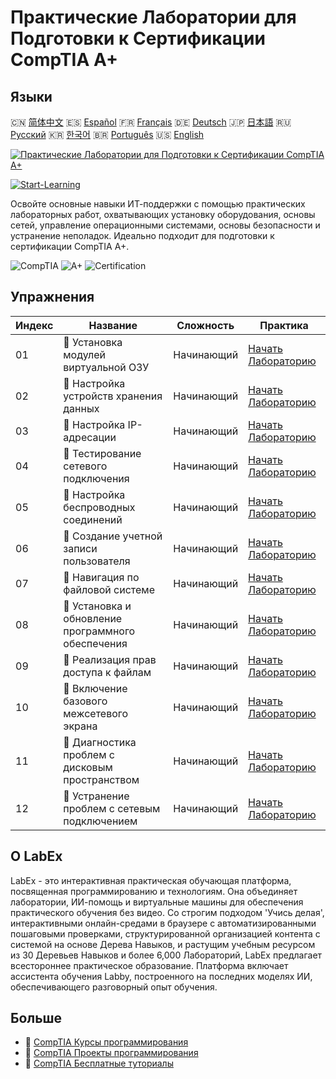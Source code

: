 # Практические Лаборатории для Подготовки к Сертификации CompTIA A+

## Языки

🇨🇳 [简体中文](README_zh.md) 🇪🇸 [Español](README_es.md) 🇫🇷 [Français](README_fr.md) 🇩🇪 [Deutsch](README_de.md) 🇯🇵 [日本語](README_ja.md) 🇷🇺 [Русский](README_ru.md) 🇰🇷 [한국어](README_ko.md) 🇧🇷 [Português](README_pt.md) 🇺🇸 [English](README.md) 

[![Практические Лаборатории для Подготовки к Сертификации CompTIA A+](https://cover-creator.labex.io/comptia-a-plus-training-labs.png?lang=ru)](https://labex.io/ru/courses/comptia-a-plus-training-labs)

[![Start-Learning](https://img.shields.io/badge/Start-Learning-whitesmoke?style=for-the-badge)](https://labex.io/ru/courses/comptia-a-plus-training-labs)

Освойте основные навыки ИТ-поддержки с помощью практических лабораторных работ, охватывающих установку оборудования, основы сетей, управление операционными системами, основы безопасности и устранение неполадок. Идеально подходит для подготовки к сертификации CompTIA A+.

![CompTIA](https://img.shields.io/badge/CompTIA-whitesmoke?style=for-the-badge&logo=comptia)
![A+](https://img.shields.io/badge/A+-whitesmoke?style=for-the-badge&logo=a+)
![Certification](https://img.shields.io/badge/Certification-whitesmoke?style=for-the-badge&logo=certification)


## Упражнения

|   Индекс | Название                                            | Сложность   | Практика                                                                                                                                                           |
|----------|-----------------------------------------------------|-------------|--------------------------------------------------------------------------------------------------------------------------------------------------------------------|
|       01 | 📖  Установка модулей виртуальной ОЗУ               | Начинающий  | <a target='_blank' href='https://labex.io/ru/labs/linux-installing-virtual-ram-modules-632799?course=comptia-a-plus-training-labs'>Начать Лабораторию</a>          |
|       02 | 📖  Настройка устройств хранения данных             | Начинающий  | <a target='_blank' href='https://labex.io/ru/labs/linux-configuring-storage-devices-632793?course=comptia-a-plus-training-labs'>Начать Лабораторию</a>             |
|       03 | 📖  Настройка IP-адресации                          | Начинающий  | <a target='_blank' href='https://labex.io/ru/labs/linux-setting-up-ip-addressing-632801?course=comptia-a-plus-training-labs'>Начать Лабораторию</a>                |
|       04 | 📖  Тестирование сетевого подключения               | Начинающий  | <a target='_blank' href='https://labex.io/ru/labs/linux-testing-network-connectivity-632803?course=comptia-a-plus-training-labs'>Начать Лабораторию</a>            |
|       05 | 📖  Настройка беспроводных соединений               | Начинающий  | <a target='_blank' href='https://labex.io/ru/labs/linux-configuring-wireless-connections-632794?course=comptia-a-plus-training-labs'>Начать Лабораторию</a>        |
|       06 | 📖  Создание учетной записи пользователя            | Начинающий  | <a target='_blank' href='https://labex.io/ru/labs/linux-user-account-creation-632804?course=comptia-a-plus-training-labs'>Начать Лабораторию</a>                   |
|       07 | 📖  Навигация по файловой системе                   | Начинающий  | <a target='_blank' href='https://labex.io/ru/labs/linux-file-system-navigation-632797?course=comptia-a-plus-training-labs'>Начать Лабораторию</a>                  |
|       08 | 📖  Установка и обновление программного обеспечения | Начинающий  | <a target='_blank' href='https://labex.io/ru/labs/linux-software-installation-and-updates-632802?course=comptia-a-plus-training-labs'>Начать Лабораторию</a>       |
|       09 | 📖  Реализация прав доступа к файлам                | Начинающий  | <a target='_blank' href='https://labex.io/ru/labs/linux-implementing-file-permissions-632798?course=comptia-a-plus-training-labs'>Начать Лабораторию</a>           |
|       10 | 📖  Включение базового межсетевого экрана           | Начинающий  | <a target='_blank' href='https://labex.io/ru/labs/linux-enabling-basic-firewall-632796?course=comptia-a-plus-training-labs'>Начать Лабораторию</a>                 |
|       11 | 📖  Диагностика проблем с дисковым пространством    | Начинающий  | <a target='_blank' href='https://labex.io/ru/labs/linux-diagnosing-disk-space-issues-632795?course=comptia-a-plus-training-labs'>Начать Лабораторию</a>            |
|       12 | 📖  Устранение проблем с сетевым подключением       | Начинающий  | <a target='_blank' href='https://labex.io/ru/labs/linux-resolving-network-connectivity-problems-632800?course=comptia-a-plus-training-labs'>Начать Лабораторию</a> |

## О LabEx

LabEx - это интерактивная практическая обучающая платформа, посвященная программированию и технологиям. Она объединяет лаборатории, ИИ-помощь и виртуальные машины для обеспечения практического обучения без видео. Со строгим подходом 'Учись делая', интерактивными онлайн-средами в браузере с автоматизированными пошаговыми проверками, структурированной организацией контента с системой на основе Дерева Навыков, и растущим учебным ресурсом из 30 Деревьев Навыков и более 6,000 Лабораторий, LabEx предлагает всестороннее практическое образование. Платформа включает ассистента обучения Labby, построенного на последних моделях ИИ, обеспечивающего разговорный опыт обучения.

## Больше

- 🔗 [CompTIA Курсы программирования](https://github.com/labex-labs/awesome-programming-courses)
- 🔗 [CompTIA Проекты программирования](https://github.com/labex-labs/awesome-programming-projects)
- 🔗 [CompTIA Бесплатные туториалы](https://github.com/labex-labs/comptia-free-tutorials)

